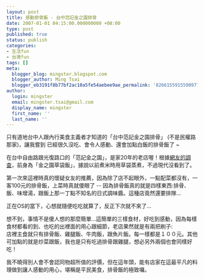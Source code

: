 ```yaml
---
layout: post
title: 感動排骨飯 - 台中范記金之園排骨
date: 2007-01-01 04:15:00.000000000 +08:00
type: post
published: true
status: publish
categories:
- 生活fun
- 台灣fun
tags: []
meta:
  blogger_blog: mingster.blogspot.com
  blogger_author: Ming Tsai
  blogger_eb3191f8b77bf2ac10a5fe54aebee9ae_permalink: '8266155915590977425'
author:
  login: mingster
  email: mingster.tsai@gmail.com
  display_name: mingster
  first_name: ''
  last_name: ''
---
```

<p>只有道地台中人跟內行美食主義者才知道的「台中范記金之園排骨」 (不是民權路那家)，讓我嘗到 已經很久沒吃、會令人感動、還會加點白飯的排骨飯了 ~</p>
<p>在台中自由路跟光復路口的「范記金之園」，是家20年的老店喔！根據<a href="http://blog.yam.com/aqy/article/3677449" target="_blank">網友的調查</a>，前身為「金之園草袋飯」，據說以前煮米時用草袋蒸煮，不過現代沒看到了。</p>
<p><a href="http://4.bp.blogspot.com/_i0VzdspWXjI/RvwB8TnkxCI/AAAAAAAAAJs/BPtGWs9I7pQ/s1600/DSC01659.JPG"><img id="BLOGGER_PHOTO_ID_5114965412356080674" alt="" src="/img/DSC01659.JPG" border="0" /></a>第一次來這裡時真的懷疑女友的推薦，因為除了店不起眼外，一點配菜都沒有，一客100元的排骨飯，上菜時真就傻眼了 -- 因為排骨飯真的就是四樣東西:排骨、飯、味增湯，跟飯上那一丁點不知名的日式調味醬。這種店竟然還要排隊... </p>
<p>正在OS的當下，心想就隨便吃吃就算了，反正下次就不來了...</p>
<p>想不到，事情不是傻人想的那麼簡單...這簡單的三樣食材，好吃到感動，因為每樣食材都看的到、也吃的出裡面的用心跟細節，老店果然就是有兩把刷子:<br /><a href="http://2.bp.blogspot.com/_i0VzdspWXjI/RvwByznkxBI/AAAAAAAAAJk/ycYWq034S-Y/s1600/DSC01655.JPG"><img id="BLOGGER_PHOTO_ID_5114965249147323410" alt="" src="/img/DSC01655.JPG" border="0" /></a>店裡主食就只有排骨飯、雞腿飯、牛肉飯，跟魚片飯。每一樣都是１００元。其他可加點的就是炒菜跟飯，我也是只有吃過排骨跟雞腿，想必另外兩個也會同樣好吃！</p>
<p>我不曉得別人會不會認同物超所值的評價，但在這年頭，能有店家在這最平凡的料理做到讓人感動的用心，堪稱是平民美食，排骨飯的極致囉。</p></p>
